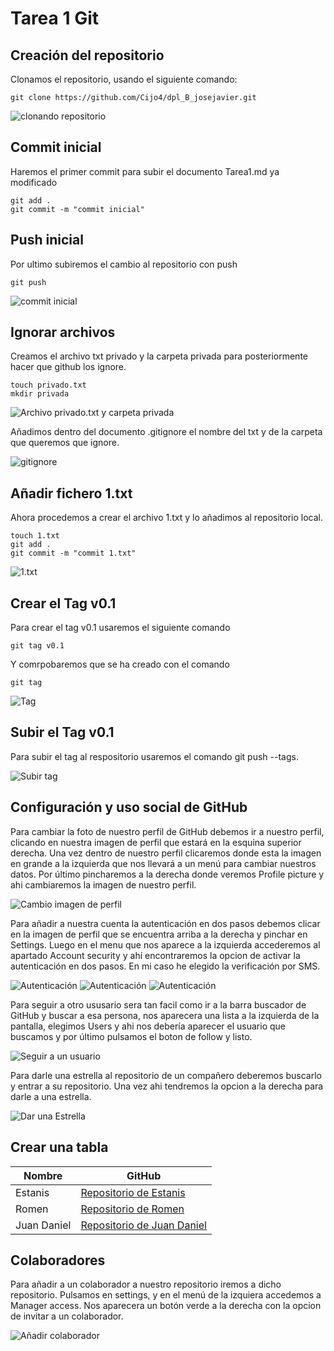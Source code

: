 # Tarea 1 Git

## Creación del repositorio

Clonamos el repositorio, usando el siguiente comando:

`git clone https://github.com/Cijo4/dpl_B_josejavier.git`

![clonando repositorio](clonarRepositorio.png)

## Commit inicial

Haremos el primer commit para subir el documento Tarea1.md ya modificado

~~~
git add .
git commit -m "commit inicial"
~~~

## Push inicial

Por ultimo subiremos el cambio al repositorio con push

`git push`

![commit inicial](commit_inicial.png)

## Ignorar archivos

Creamos el archivo txt privado y la carpeta privada para 
posteriormente hacer que github los ignore.

~~~
touch privado.txt
mkdir privada
~~~

![Archivo privado.txt y carpeta privada](carpeta_y_txt_privado.png)


Añadimos dentro del documento .gitignore el nombre del txt y de 
la carpeta que queremos que ignore.

![gitignore](gitignore.png)


## Añadir fichero 1.txt

Ahora procedemos a crear el archivo 1.txt y lo añadimos al 
repositorio local.

~~~
touch 1.txt
git add . 
git commit -m "commit 1.txt"
~~~

![1.txt](1txt_creado.png)


## Crear el Tag v0.1

Para crear el tag v0.1 usaremos el siguiente comando

`git tag v0.1`

Y comrpobaremos que se ha creado con el comando

`git tag`

![Tag](creacionTag.png)


## Subir el Tag v0.1

Para subir el tag al respositorio usaremos el comando git push --tags.

![Subir tag](subirTag.png)

## Configuración y uso social de GitHub

Para cambiar la foto de nuestro perfil de GitHub debemos ir a nuestro perfil, 
clicando en nuestra imagen de perfil que estará en la esquina superior derecha.
Una vez dentro de nuestro perfil clicaremos donde esta la imagen en grande a la izquierda 
que nos llevará a un menú para cambiar nuestros datos. Por último pincharemos a la derecha 
donde veremos Profile picture y ahi cambiaremos la imagen de nuestro perfil.

![Cambio imagen de perfil](imgperfil3.png)

Para añadir a nuestra cuenta la autenticación en dos pasos debemos clicar en la imagen de perfil 
que se encuentra arriba a la derecha y pinchar en Settings. Luego en el menu que nos aparece a la
izquierda accederemos al apartado Account security y ahí encontraremos la opcion de activar 
la autenticación en dos pasos. En mi caso he elegido la verificación por SMS.

![Autenticación](autenticacion.png)
![Autenticación](autenticacion_activa.png)
![Autenticación](autenticacion_activa2.png)

Para seguir a otro ususario sera tan facil como ir a la barra buscador de GitHub y buscar a esa 
persona, nos aparecera una lista a la izquierda de la pantalla, elegimos Users y ahi nos debería 
aparecer el usuario que buscamos y por último pulsamos el boton de follow y listo.

![Seguir a un usuario](seguir.png)

Para darle una estrella al repositorio de un compañero deberemos buscarlo y entrar a su repositorio.
Una vez ahi tendremos la opcion a la derecha para darle a una estrella.

![Dar una Estrella](estrella.png)

## Crear una tabla 

| Nombre | GitHub |
| -- | -- |
| Estanis | [Repositorio de Estanis](https://github.com/dawestanis/dpl_B_estanis) |
| Romen | [Repositorio de Romen](https://github.com/romentoss/dpl_B_romen) |
| Juan Daniel | [Repositorio de Juan Daniel](https://github.com/zclut/dpl_juan) |

## Colaboradores 

Para añadir a un colaborador a nuestro repositorio iremos a dicho repositorio.
Pulsamos en settings, y en el menú de la izquiera accedemos a Manager access.
Nos aparecera un botón verde a la derecha con la opcion de invitar a un colaborador.

![Añadir colaborador](colaborador.png)
